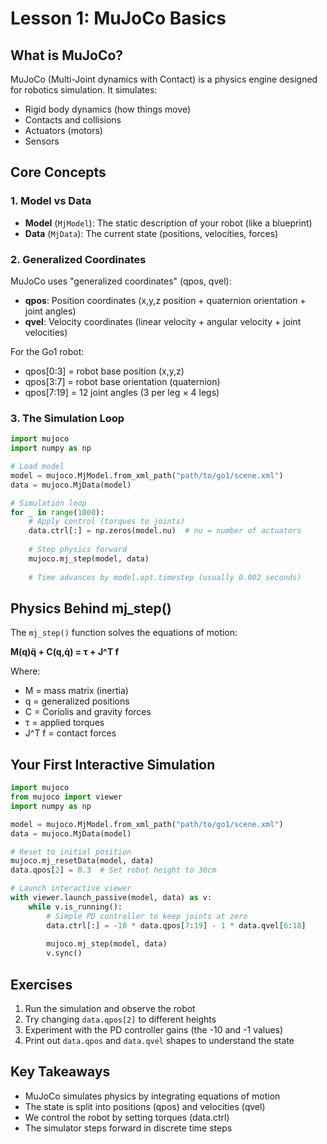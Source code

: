 # Lesson 1: MuJoCo Basics

## What is MuJoCo?
MuJoCo (Multi-Joint dynamics with Contact) is a physics engine designed for robotics simulation. It simulates:
- Rigid body dynamics (how things move)
- Contacts and collisions
- Actuators (motors)
- Sensors

## Core Concepts

### 1. Model vs Data
- **Model** (`MjModel`): The static description of your robot (like a blueprint)
- **Data** (`MjData`): The current state (positions, velocities, forces)

### 2. Generalized Coordinates
MuJoCo uses "generalized coordinates" (qpos, qvel):
- **qpos**: Position coordinates (x,y,z position + quaternion orientation + joint angles)
- **qvel**: Velocity coordinates (linear velocity + angular velocity + joint velocities)

For the Go1 robot:
- qpos[0:3] = robot base position (x,y,z)
- qpos[3:7] = robot base orientation (quaternion)
- qpos[7:19] = 12 joint angles (3 per leg × 4 legs)

### 3. The Simulation Loop
```python
import mujoco
import numpy as np

# Load model
model = mujoco.MjModel.from_xml_path("path/to/go1/scene.xml")
data = mujoco.MjData(model)

# Simulation loop
for _ in range(1000):
    # Apply control (torques to joints)
    data.ctrl[:] = np.zeros(model.nu)  # nu = number of actuators
    
    # Step physics forward
    mujoco.mj_step(model, data)
    
    # Time advances by model.opt.timestep (usually 0.002 seconds)
```

## Physics Behind mj_step()

The `mj_step()` function solves the equations of motion:

**M(q)q̈ + C(q,q̇) = τ + J^T f**

Where:
- M = mass matrix (inertia)
- q = generalized positions
- C = Coriolis and gravity forces
- τ = applied torques
- J^T f = contact forces

## Your First Interactive Simulation

```python
import mujoco
from mujoco import viewer
import numpy as np

model = mujoco.MjModel.from_xml_path("path/to/go1/scene.xml")
data = mujoco.MjData(model)

# Reset to initial position
mujoco.mj_resetData(model, data)
data.qpos[2] = 0.3  # Set robot height to 30cm

# Launch interactive viewer
with viewer.launch_passive(model, data) as v:
    while v.is_running():
        # Simple PD controller to keep joints at zero
        data.ctrl[:] = -10 * data.qpos[7:19] - 1 * data.qvel[6:18]
        
        mujoco.mj_step(model, data)
        v.sync()
```

## Exercises
1. Run the simulation and observe the robot
2. Try changing `data.qpos[2]` to different heights
3. Experiment with the PD controller gains (the -10 and -1 values)
4. Print out `data.qpos` and `data.qvel` shapes to understand the state

## Key Takeaways
- MuJoCo simulates physics by integrating equations of motion
- The state is split into positions (qpos) and velocities (qvel)
- We control the robot by setting torques (data.ctrl)
- The simulator steps forward in discrete time steps

